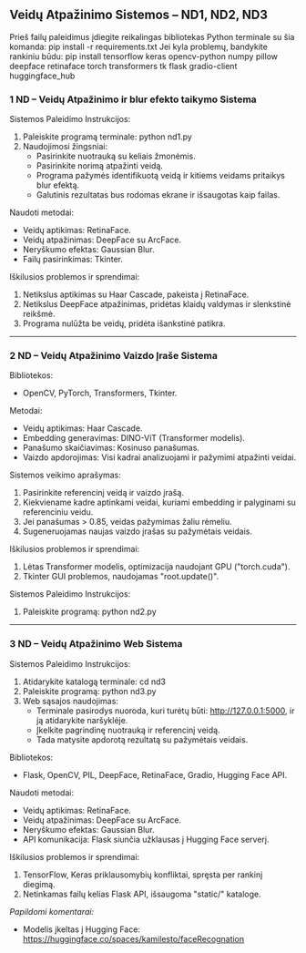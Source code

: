 ## Veidų Atpažinimo Sistemos – ND1, ND2, ND3

Prieš failų paleidimus įdiegite reikalingas bibliotekas Python terminale su šia komanda:
    pip install -r requirements.txt
Jei kyla problemų, bandykite rankiniu būdu:
   pip install tensorflow keras opencv-python numpy pillow deepface retinaface torch transformers tk flask gradio-client huggingface_hub

### 1 ND – Veidų Atpažinimo ir blur efekto taikymo Sistema

Sistemos Paleidimo Instrukcijos:
1. Paleiskite programą terminale:
   python nd1.py
2. Naudojimosi žingsniai:
   - Pasirinkite nuotrauką su keliais žmonėmis.
   - Pasirinkite norimą atpažinti veidą.
   - Programa pažymės identifikuotą veidą ir kitiems veidams pritaikys blur efektą.
   - Galutinis rezultatas bus rodomas ekrane ir išsaugotas kaip failas.

Naudoti metodai:
- Veidų aptikimas: RetinaFace.
- Veidų atpažinimas: DeepFace su ArcFace.
- Neryškumo efektas: Gaussian Blur.
- Failų pasirinkimas: Tkinter.

Iškilusios problemos ir sprendimai:
1. Netikslus aptikimas su Haar Cascade, pakeista į RetinaFace.
2. Netikslus DeepFace atpažinimas, pridėtas klaidų valdymas ir slenkstinė reikšmė.
3. Programa nulūžta be veidų, pridėta išankstinė patikra.
---

### 2 ND – Veidų Atpažinimo Vaizdo Įraše Sistema

Bibliotekos:
- OpenCV, PyTorch, Transformers, Tkinter.

Metodai:
- Veidų aptikimas: Haar Cascade.
- Embedding generavimas: DINO-ViT (Transformer modelis).
- Panašumo skaičiavimas: Kosinuso panašumas.
- Vaizdo apdorojimas: Visi kadrai analizuojami ir pažymimi atpažinti veidai.

Sistemos veikimo aprašymas:
1. Pasirinkite referencinį veidą ir vaizdo įrašą.
2. Kiekviename kadre aptinkami veidai, kuriami embedding ir palyginami su referenciniu veidu.
3. Jei panašumas > 0.85, veidas pažymimas žaliu rėmeliu.
4. Sugeneruojamas naujas vaizdo įrašas su pažymėtais veidais.

Iškilusios problemos ir sprendimai:
1. Lėtas Transformer modelis, optimizacija naudojant GPU ("torch.cuda").
2. Tkinter GUI problemos, naudojamas "root.update()".

Sistemos Paleidimo Instrukcijos:
1. Paleiskite programą:
   python nd2.py
---

### 3 ND – Veidų Atpažinimo Web Sistema

Sistemos Paleidimo Instrukcijos:
1. Atidarykite katalogą terminale:
   cd nd3
2. Paleiskite programą:
   python nd3.py
3. Web sąsajos naudojimas:
   - Terminale pasirodys nuoroda, kuri turėtų būti: http://127.0.0.1:5000, ir ją atidarykite naršyklėje.
   - Įkelkite pagrindinę nuotrauką ir referencinį veidą.
   - Tada matysite apdorotą rezultatą su pažymėtais veidais.

Bibliotekos:
- Flask, OpenCV, PIL, DeepFace, RetinaFace, Gradio, Hugging Face API.

Naudoti metodai:
- Veidų aptikimas: RetinaFace.
- Veidų atpažinimas: DeepFace su ArcFace.
- Neryškumo efektas: Gaussian Blur.
- API komunikacija: Flask siunčia užklausas į Hugging Face serverį.

Iškilusios problemos ir sprendimai:
1. TensorFlow, Keras priklausomybių konfliktai, spręsta per rankinį diegimą.
2. Netinkamas failų kelias Flask API, išsaugoma "static/" kataloge.

*Papildomi komentarai:*
- Modelis įkeltas į Hugging Face: https://huggingface.co/spaces/kamilesto/faceRecognation
